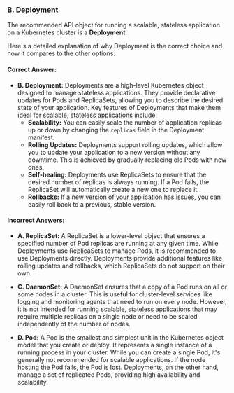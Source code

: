 ### B. Deployment

The recommended API object for running a scalable, stateless application on a Kubernetes cluster is a **Deployment**.

Here's a detailed explanation of why Deployment is the correct choice and how it compares to the other options:

#### Correct Answer:

*   **B. Deployment:** Deployments are a high-level Kubernetes object designed to manage stateless applications. They provide declarative updates for Pods and ReplicaSets, allowing you to describe the desired state of your application. Key features of Deployments that make them ideal for scalable, stateless applications include:
    *   **Scalability:** You can easily scale the number of application replicas up or down by changing the `replicas` field in the Deployment manifest.
    *   **Rolling Updates:** Deployments support rolling updates, which allow you to update your application to a new version without any downtime. This is achieved by gradually replacing old Pods with new ones.
    *   **Self-healing:** Deployments use ReplicaSets to ensure that the desired number of replicas is always running. If a Pod fails, the ReplicaSet will automatically create a new one to replace it.
    *   **Rollbacks:** If a new version of your application has issues, you can easily roll back to a previous, stable version.

#### Incorrect Answers:

*   **A. ReplicaSet:** A ReplicaSet is a lower-level object that ensures a specified number of Pod replicas are running at any given time. While Deployments use ReplicaSets to manage Pods, it is recommended to use Deployments directly. Deployments provide additional features like rolling updates and rollbacks, which ReplicaSets do not support on their own.

*   **C. DaemonSet:** A DaemonSet ensures that a copy of a Pod runs on all or some nodes in a cluster. This is useful for cluster-level services like logging and monitoring agents that need to run on every node. However, it is not intended for running scalable, stateless applications that may require multiple replicas on a single node or need to be scaled independently of the number of nodes.

*   **D. Pod:** A Pod is the smallest and simplest unit in the Kubernetes object model that you create or deploy. It represents a single instance of a running process in your cluster. While you can create a single Pod, it's generally not recommended for scalable applications. If the node hosting the Pod fails, the Pod is lost. Deployments, on the other hand, manage a set of replicated Pods, providing high availability and scalability.
